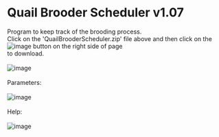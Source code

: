 # Quail Brooder Scheduler  v1.07
Program to keep track of the brooding process.<BR>
Click on the 'QuailBrooderScheduler.zip' file above and then click on the ![image](https://github.com/inwtx/QuailHatcherySchedule/assets/32821617/b2b1d8dc-c2b9-48d7-a425-92c5a9c05f46)
button on the right side of page<BR>
to download. 
<BR><BR>
![image](https://github.com/inwtx/QuailBrooderScheduler/assets/32821617/735b08a0-0e6d-4484-ae12-8223912b85ec)
<BR><BR>
Parameters:
<BR><BR>
![image](https://github.com/inwtx/QuailBrooderScheduler/assets/32821617/88dc218e-37b1-4f2a-91c5-02e90078a064)
<BR>  
Help:
<BR><BR>
![image](https://github.com/inwtx/QuailBrooderScheduler/assets/32821617/6b76a945-65f8-4683-a2ce-7dd90991b4c3)
<BR><BR>  
